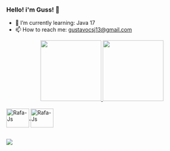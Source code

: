 ### Hello! i'm Guss! 👋

- 📘 I’m currently learning: Java 17
- 📫 How to reach me: gustavocsj13@gmail.com

<div align="center">
  <a href="https://github.com/Guss13">
  <img height="160em" src="https://github-readme-stats.vercel.app/api?username=Guss13&show_icons=true&theme=tokyonight&include_all_commits=true&count_private=true"/>
  <img height="160em" src="https://github-readme-stats.vercel.app/api/top-langs/?username=Guss13&layout=compact&langs_count=7&theme=tokyonight"/>
</div>
<div style="display: inline_block"><br>
  <img align="center" alt="Rafa-Js" height="50" width="60" <img src="https://cdn.jsdelivr.net/gh/devicons/devicon/icons/java/java-original-wordmark.svg" />
  <img align="center" alt="Rafa-Js" height="50" width="60" <img src="https://cdn.jsdelivr.net/gh/devicons/devicon/icons/python/python-original.svg" />
</div>   

##

<div>
  <a href = "mailto: gustavocsj13@gmail.com"><img src="https://img.shields.io/badge/-Gmail-%23333?style=for-the-badge&logo=gmail&logoColor=white" target="_blank"></a>
</div> 
